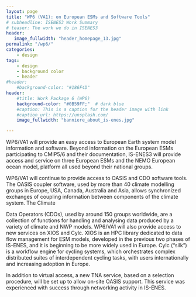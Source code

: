 ```yaml
---
layout: page
title: "WP6 (VA1): on European ESMs and Software Tools"
# subheadline: ISENES3 Work Summary
# teaser: The work we do in ISENES3
header:
   image_fullwidth: "header_homepage_13.jpg"
permalink: "/wp6/"
categories:
    - design
tags:
    - design
    - background color
    - header
#header:
    #background-color: "#186F4D"
header:
    #title: Work Package 6 (WP6)
    background-color: "#0B59FF;"  # dark blue
    #caption: This is a caption for the header image with link
    #caption_url: https://unsplash.com/
    image_fullwidth: "banniere_about_is-enes.jpg"

---
```


WP6/VA1 will provide an easy access to European Earth system model information and software. Beyond information on the European ESMs participating to CMIP5/6 and their documentation, IS-ENES3 will provide access and service on three European ESMs and the NEMO European ocean model, platform all used beyond their national groups.

WP6/VA1 will continue to provide access to OASIS and CDO software tools. The OASIS coupler software, used by more than 40 climate modelling groups in Europe, USA, Canada, Australia and Asia, allows synchronized exchanges of coupling information between components of the climate system. The Climate

Data Operators (CDOs), used by around 150 groups worldwide, are a collection of functions for handling and analysing data produced by a variety of climate and NWP models. WP6/VA1 will also provide access to new services on XIOS and Cylc. XIOS is an HPC library dedicated to data flow management for ESM models, developed in the previous two phases of IS-ENES, and it is beginning to be more widely used in Europe. Cylc (“silk”) is a workflow engine for cycling systems, which orchestrates complex distributed suites of interdependent cycling tasks, with users internationally and increasing adoption in Europe.

In addition to virtual access, a new TNA service, based on a selection procedure, will be set up to allow on-site OASIS support. This service was experienced with success through networking activity in IS-ENES.
